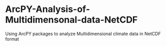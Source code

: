 # ArcPY-Analysis-of-Multidimensonal-data-NetCDF
Using ArcPY packages to analyze Multidimensional climate data in NetCDF format
